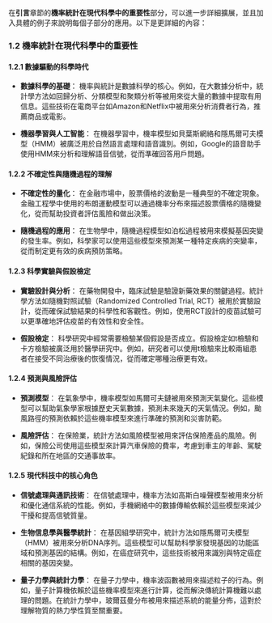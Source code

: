 在**引言**章節的**機率統計在現代科學中的重要性**部分，可以進一步詳細擴展，並且加入具體的例子來說明每個子部分的應用。以下是更詳細的內容：

### 1.2 機率統計在現代科學中的重要性

#### 1.2.1 數據驅動的科學時代

- **數據科學的基礎**：
  機率與統計是數據科學的核心。例如，在大數據分析中，統計學方法如回歸分析、分類模型和聚類分析等被用來從大量的數據中提取有用信息。這些技術在電商平台如Amazon和Netflix中被用來分析消費者行為，推薦商品或電影。
  
- **機器學習與人工智能**：
  在機器學習中，機率模型如貝葉斯網絡和隱馬爾可夫模型（HMM）被廣泛用於自然語言處理和語音識別。例如，Google的語音助手使用HMM來分析和理解語音信號，從而準確回答用戶問題。

#### 1.2.2 不確定性與隨機過程的理解

- **不確定性的量化**：
  在金融市場中，股票價格的波動是一種典型的不確定現象。金融工程學中使用的布朗運動模型可以通過機率分布來描述股票價格的隨機變化，從而幫助投資者評估風險和做出決策。

- **隨機過程的應用**：
  在生物學中，隨機過程模型如泊松過程被用來模擬基因突變的發生率。例如，科學家可以使用這些模型來預測某一種特定疾病的突變率，從而制定更有效的疾病預防策略。

#### 1.2.3 科學實驗與假設檢定

- **實驗設計與分析**：
  在藥物開發中，臨床試驗是驗證新藥效果的關鍵過程。統計學方法如隨機對照試驗（Randomized Controlled Trial, RCT）被用於實驗設計，從而確保試驗結果的科學性和客觀性。例如，使用RCT設計的疫苗試驗可以更準確地評估疫苗的有效性和安全性。

- **假設檢定**：
  科學研究中經常需要檢驗某個假設是否成立。假設檢定如t檢驗和卡方檢驗被廣泛用於醫學研究中。例如，研究者可以使用t檢驗來比較兩組患者在接受不同治療後的恢復情況，從而確定哪種治療更有效。

#### 1.2.4 預測與風險評估

- **預測模型**：
  在氣象學中，機率模型如馬爾可夫鏈被用來預測天氣變化。這些模型可以幫助氣象學家根據歷史天氣數據，預測未來幾天的天氣情況。例如，颱風路徑的預測依賴於這些機率模型來進行準確的預測和災害防範。

- **風險評估**：
  在保險業，統計方法如風險模型被用來評估保險產品的風險。例如，保險公司使用這些模型來計算汽車保險的費率，考慮到車主的年齡、駕駛紀錄和所在地區的交通事故率。

#### 1.2.5 現代科技中的核心角色

- **信號處理與通訊技術**：
  在信號處理中，機率方法如高斯白噪聲模型被用來分析和優化通信系統的性能。例如，手機網絡中的數據傳輸依賴於這些模型來減少干擾和提高信號質量。

- **生物信息學與醫學統計**：
  在基因組學研究中，統計方法如隱馬爾可夫模型（HMM）被用來分析DNA序列。這些模型可以幫助科學家發現基因的功能區域和預測基因的結構。例如，在癌症研究中，這些技術被用來識別與特定癌症相關的基因突變。

- **量子力學與統計力學**：
  在量子力學中，機率波函數被用來描述粒子的行為。例如，量子計算機依賴於這些機率模型來進行計算，從而解決傳統計算機難以處理的問題。在統計力學中，玻爾茲曼分布被用來描述系統的能量分佈，這對於理解物質的熱力學性質至關重要。

